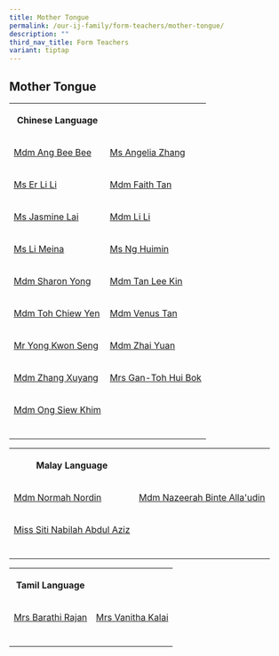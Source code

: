 ```yaml
---
title: Mother Tongue
permalink: /our-ij-family/form-teachers/mother-tongue/
description: ""
third_nav_title: Form Teachers
variant: tiptap
---
```

<h2>Mother Tongue</h2>
<table>
<tbody>
<tr>
<th rowspan="1" colspan="1">
<p><strong>Chinese Language</strong>
</p>
</th>
<th rowspan="1" colspan="1">
<p></p>
</th>
</tr>
<tr>
<td rowspan="1" colspan="1">
<p><a href="mailto:ang_bee_bee_a@moe.edu.sg" rel="noopener noreferrer nofollow" target="_blank">Mdm Ang Bee Bee</a>
</p>
</td>
<td rowspan="1" colspan="1">
<p><a href="mailto:angelia_zhang_yanchun@moe.edu.sg" rel="noopener noreferrer nofollow" target="_blank">Ms Angelia Zhang</a>
</p>
</td>
</tr>
<tr>
<td rowspan="1" colspan="1">
<p><a href="mailto:er_li_li@moe.edu.sg" rel="noopener noreferrer nofollow" target="_blank">Ms Er Li Li</a>
</p>
</td>
<td rowspan="1" colspan="1">
<p><a href="mailto:faith_tan_yi_chin@moe.edu.sg" rel="noopener noreferrer nofollow" target="_blank">Mdm Faith Tan</a>
</p>
</td>
</tr>
<tr>
<td rowspan="1" colspan="1">
<p><a href="mailto:jasmine_lai_ying_loo@moe.edu.sg" rel="noopener noreferrer nofollow" target="_blank">Ms Jasmine Lai</a>
</p>
</td>
<td rowspan="1" colspan="1">
<p><a href="mailto:li_li_a@moe.edu.sg" rel="noopener noreferrer nofollow" target="_blank">Mdm Li Li</a>
</p>
</td>
</tr>
<tr>
<td rowspan="1" colspan="1">
<p><a href="mailto:li_meina@moe.edu.sg" rel="noopener noreferrer nofollow" target="_blank">Ms Li Meina</a>
</p>
</td>
<td rowspan="1" colspan="1">
<p><a href="mailto:ng_huimin@moe.edu.sg" rel="noopener noreferrer nofollow" target="_blank">Ms Ng Huimin</a>
</p>
</td>
</tr>
<tr>
<td rowspan="1" colspan="1">
<p><a href="mailto:yong_siew_yu@moe.edu.sg" rel="noopener noreferrer nofollow" target="_blank">Mdm Sharon Yong</a>
</p>
</td>
<td rowspan="1" colspan="1">
<p><a href="mailto:tan_lee_kin@moe.edu.sg" rel="noopener noreferrer nofollow" target="_blank">Mdm Tan Lee Kin</a>
</p>
</td>
</tr>
<tr>
<td rowspan="1" colspan="1">
<p><a href="mailto:toh_chiew_yen@moe.edu.sg" rel="noopener noreferrer nofollow" target="_blank">Mdm Toh Chiew Yen</a>
</p>
</td>
<td rowspan="1" colspan="1">
<p><a href="mailto:tan_wan_ing_venus@moe.edu.sg" rel="noopener noreferrer nofollow" target="_blank">Mdm Venus Tan</a>
</p>
</td>
</tr>
<tr>
<td rowspan="1" colspan="1">
<p><a href="mailto:yong_kwon_seng@moe.edu.sg" rel="noopener noreferrer nofollow" target="_blank">Mr Yong Kwon Seng</a>
</p>
</td>
<td rowspan="1" colspan="1">
<p><a href="mailto:zhai_yuan@moe.edu.sg" rel="noopener noreferrer nofollow" target="_blank">Mdm Zhai Yuan</a>
</p>
</td>
</tr>
<tr>
<td rowspan="1" colspan="1">
<p><a href="mailto:zhang_xuyang@moe.edu.sg" rel="noopener noreferrer nofollow" target="_blank">Mdm Zhang Xuyang</a>
</p>
</td>
<td rowspan="1" colspan="1">
<p><a href="mailto:GanToh_Hui_Bok@moe.edu.sg" rel="noopener noreferrer nofollow" target="_blank">Mrs Gan-Toh Hui Bok</a>
</p>
</td>
</tr>
<tr>
<td rowspan="1" colspan="1">
<p><a href="mailto:ong_siew_khim_a@moe.edu.sg" rel="noopener noreferrer nofollow" target="_blank">Mdm Ong Siew Khim</a>
</p>
</td>
<td rowspan="1" colspan="1">
<p></p>
</td>
</tr>
<tr>
<td rowspan="1" colspan="1">
<p></p>
</td>
<td rowspan="1" colspan="1">
<p></p>
</td>
</tr>
</tbody>
</table>
<p></p>
<table>
<tbody>
<tr>
<th rowspan="1" colspan="1">
<p><strong>Malay Language</strong>
</p>
</th>
<th rowspan="1" colspan="1">
<p></p>
</th>
</tr>
<tr>
<td rowspan="1" colspan="1">
<p><a href="mailto:normah_nordin@moe.edu.sg" rel="noopener noreferrer nofollow" target="_blank">Mdm Normah Nordin</a>
</p>
</td>
<td rowspan="1" colspan="1">
<p><a href="nazeerah_allaudin@moe.edu.sg" rel="noopener noreferrer nofollow" target="_blank">Mdm Nazeerah Binte Alla'udin</a>
</p>
</td>
</tr>
<tr>
<td rowspan="1" colspan="1">
<p><a href="siti_nabilah_abdul_aziz@moe.edu.sg" rel="noopener noreferrer nofollow" target="_blank">Miss Siti Nabilah Abdul Aziz</a>
</p>
</td>
<td rowspan="1" colspan="1">
<p></p>
</td>
</tr>
<tr>
<td rowspan="1" colspan="1">
<p></p>
</td>
<td rowspan="1" colspan="1">
<p></p>
</td>
</tr>
</tbody>
</table>
<p></p>
<table>
<tbody>
<tr>
<th rowspan="1" colspan="1">
<p><strong>Tamil Language</strong>
</p>
</th>
<th rowspan="1" colspan="1">
<p></p>
</th>
</tr>
<tr>
<td rowspan="1" colspan="1">
<p><a href="barathi_rajan@moe.edu.sg" rel="noopener noreferrer nofollow" target="_blank">Mrs Barathi Rajan</a>
</p>
</td>
<td rowspan="1" colspan="1">
<p><a href="vanitha_vasudevan@moe.edu.sg" rel="noopener noreferrer nofollow" target="_blank">Mrs Vanitha Kalai</a>
</p>
</td>
</tr>
<tr>
<td rowspan="1" colspan="1">
<p></p>
</td>
<td rowspan="1" colspan="1">
<p></p>
</td>
</tr>
</tbody>
</table>
<p></p>